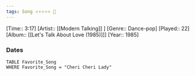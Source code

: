 ```yaml
---
tags: Song ⭐⭐⭐⭐⭐ 💛
---
```

[Time:: 3:17]
[Artist:: [[Modern Talking]] ]
[Genre:: Dance-pop]
[Played:: 22]
[Album:: [[Let's Talk About Love (1985)]]]
[Year:: 1985]
### Dates
````dataview
TABLE Favorite_Song
WHERE Favorite_Song = "Cheri Cheri Lady"
````